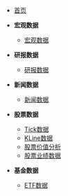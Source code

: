 - [首页]()

* **宏观数据**
  * [宏观数据](macro/macro.md)
  
* **研报数据**
  * [研报数据](reports/reports.md)

* **新闻数据**
  * [新闻数据](news/news.md)

* **股票数据**
  * [Tick数据](stock/tick)
  * [KLine数据](stock/KLine)
  * [股票价值分析](stock/valuation)
  * [股票业绩数据](stock/performance)

* **基金数据**
  * [ETF数据](etf/etf)
